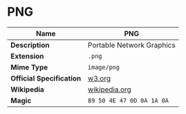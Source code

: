 # PNG

[wiki]: https://en.wikipedia.org/wiki/Portable_Network_Graphics
[spec]: https://www.w3.org/TR/PNG/

| Name | PNG |
|---   |---  |
|**Description** | Portable Network Graphics
|**Extension**| `.png`
|**Mime Type**| `image/png`  
|**Official Specification**| [w3.org][spec]
|**Wikipedia**| [wikipedia.org][wiki]
|**Magic**| `89 50 4E 47 0D 0A 1A 0A`
